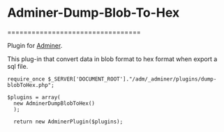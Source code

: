 # Adminer-Dump-Blob-To-Hex
=================================

Plugin for [Adminer](http://http://www.adminer.org/ "www.adminer.com").

This plug-in that convert data in blob format to hex format when export a sql file.

```
require_once $_SERVER['DOCUMENT_ROOT']."/adm/_adminer/plugins/dump-blobToHex.php";

$plugins = array(
  new AdminerDumpBlobToHex()
  );

  return new AdminerPlugin($plugins);
```
